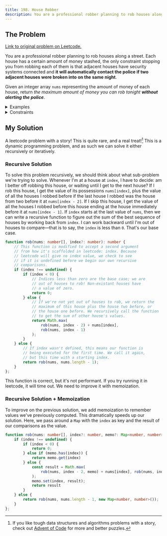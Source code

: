 ```yaml
---
title: 198. House Robber
description: You are a professional robber planning to rob houses along a street. Each house has a certain amount of money stashed, the only constraint stopping you from robbing each of them is that adjacent houses have security systems connected and it will automatically contact the police if two adjacent houses were broken into on the same night.
---
```


## The Problem

[Link to original problem on Leetcode.](https://leetcode.com/problems/house-robber/)

You are a professional robber planning to rob houses along a street. Each house has a certain amount of money stashed, the only constraint stopping you from robbing each of them is that adjacent houses have security systems connected and **it will automatically contact the police if two adjacent houses were broken into on the same night**.

Given an integer array `nums` representing the amount of money of each house, return _the maximum amount of money you can rob tonight **without alerting the police**_.

<details>
<summary>Examples</summary>

Example 1:

```
Input: nums = [1,2,3,1]
Output: 4
Explanation: Rob house 1 (money = 1) and then rob house 3 (money = 3).
Total amount you can rob = 1 + 3 = 4.
```

Example 2:

```
Input: nums = [2,7,9,3,1]
Output: 12
Explanation: Rob house 1 (money = 2), rob house 3 (money = 9) and rob house 5 (money = 1).
Total amount you can rob = 2 + 9 + 1 = 12.
```
</details>

<details>
<summary>Constraints</summary>


- `1 <= nums.length <= 100`
- `0 <= nums[i] <= 400`
</details>

## My Solution

A leetcode problem with a story! This is quite rare, and a real treat![^1] This is a dynamic programming problem, and as such we can solve it either recursively or iteratively.

### Recursive Solution

To solve this problem recursively, we should think about what sub-problem we're trying to solve. Whenever I'm at a house at `index`, I have to decide: am I better off robbing this house, or waiting until I get to the next house? If I rob this house, I get the value of its possessions `nums[index]`, plus the value of all the houses I robbed before if the last house I robbed was the house from two before it at `nums[index - 2]`. If I skip this house, I get the value of all the houses I robbed before this house ending at the house immediately before it at `nums[index - 1]`. If `index` starts at the last value of `nums`, then we can write a recursive function to figure out the sum of the best sequence of houses by working back from `index`. I can work backward until I'm out of houses to compare—that is to say, the `index` is less than `0`. That's our base case.

```typescript
function rob(nums: number[], index?: number): number {
	// This function is modified to accept a second argument
	// from how it's scaffolded in leetcode: index. Because
	// leetcode will give no index value, we check to see
	// if it is undefined before we begin our own recursive
	// comparisons.
	if (index !== undefined) {
		if (index < 0) {
			// Indices less than zero are the base case; we are
			// out of houses to rob! Non-existant houses have
			// a value of zero.
			return 0;
		} else {
			// If we're not yet out of houses to rob, we return the
			// maximum of this house plus the house two before, or
			// the house one before. We recursively call the function
			// to get the sum of other house's values.
			return Math.max(
				rob(nums, index - 2) + nums[index],
				rob(nums, index - 1)
			);
		}
	} else {
		// If index wasn't defined, this means our function is
		// being executed for the first time. We call it again,
		// but this time with a starting index.
		return rob(nums, nums.length - 1);
	}
};
```

This function is correct, but it's not performant. If you try running it in leetcode, it will time out. We need to improve it with memoization.

### Recursive Solution + Memoization

To improve on the previous solution, we add memoization to remember values we've previously computed. This dramatically speeds up our solution. Here, we pass around a `Map` with the `index` as key and the result of our comparisons as the value.

```typescript
function rob(nums: number[], index?: number, memo?: Map<number, number>): number {
	if (index !== undefined) {
		if (index < 0) {
			return 0;
		} else if (memo.has(index)) {
			return memo.get(index)
		} else {
			const result = Math.max(
				rob(nums, index - 2, memo) + nums[index], rob(nums, index - 1, memo)
			);
			memo.set(index, result);
			return result
		}
	} else {
		return rob(nums, nums.length - 1, new Map<number, number>());
	}
};
```

[^1]: If you like tough data structures and algorithms problems with a story, check out [Advent of Code](https://adventofcode.com/) for more and better puzzles.